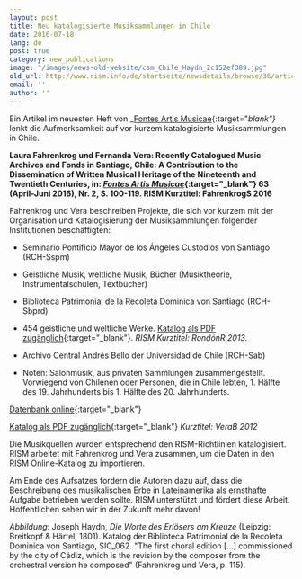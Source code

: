```yaml
---
layout: post
title: Neu katalogisierte Musiksammlungen in Chile
date: 2016-07-18
lang: de
post: true
category: new_publications
image: "/images/news-old-website/csm_Chile_Haydn_2c152ef389.jpg"
old_url: http://www.rism.info/de/startseite/newsdetails/browse/36/article/64/newly-cataloged-music-from-chile.html
email: ''
author: ''
---
```


Ein Artikel im neuesten Heft von _[Fontes Artis Musicae](https://muse.jhu.edu/journal/688){:target="_blank"}_ lenkt die Aufmerksamkeit auf vor kurzem katalogisierte Musiksammlungen in Chile.

**Laura Fahrenkrog und Fernanda Vera: Recently Catalogued Music Archives and Fonds in Santiago, Chile: A Contribution to the Dissemination of Written Musical Heritage of the Nineteenth and Twentieth Centuries, in: [_Fontes Artis Musicae_](http://www.iaml.info/fontes-artis-musicae){:target="_blank"} 63 (April-Juni 2016), Nr. 2, S. 100-119. RISM Kurztitel: FahrenkrogS 2016**

Fahrenkrog und Vera beschreiben Projekte, die sich vor kurzem mit der Organisation und Katalogisierung der Musiksammlungen folgender Institutionen beschäftigten:

- Seminario Pontificio Mayor de los Ángeles Custodios von Santiago (RCH-Sspm)

- Geistliche Musik, weltliche Musik, Bücher (Musiktheorie, Instrumentalschulen, Textbücher)

- Biblioteca Patrimonial de la Recoleta Dominica von Santiago (RCH-Sbprd)

- 454 geistliche und weltliche Werke. [Katalog als PDF zugänglich](http://www.museodominico.cl/620/articles-9841_archivo_01.pdf){:target="_blank"}. _RISM Kurztitel: RondónR 2013._

- Archivo Central Andrés Bello der Universidad de Chile (RCH-Sab)

- Noten: Salonmusik, aus privaten Sammlungen zusammengestellt. Vorwiegend von Chilenen oder Personen, die in Chile lebten, 1. Hälfte des 19. Jahrhunderts bis 1. Hälfte des 20. Jahrhunderts.

[Datenbank online](http://archivobello.uchile.cl/partituras/){:target="_blank"}

[Katalog als PDF zugänglich](http://archivobello.uchile.cl/partituras/pdf/partituras.pdf){:target="_blank"} _Kurztitel: VeraB 2012_

Die Musikquellen wurden entsprechend den RISM-Richtlinien katalogisiert. RISM arbeitet mit Fahrenkrog und Vera zusammen, um die Daten in den RISM Online-Katalog zu importieren.

Am Ende des Aufsatzes fordern die Autoren dazu auf, dass die Beschreibung des musikalischen Erbe in Lateinamerika als ernsthafte Aufgabe betrieben werden sollte. RISM unterstützt und fördert diese Arbeit. Hoffentlichen sehen wir in der Zukunft mehr davon!


_Abbildung_: Joseph Haydn, _Die Worte des Erlösers am Kreuze_ (Leipzig: Breitkopf & Härtel, 1801). Katalog der Biblioteca Patrimonial de la Recoleta Dominica von Santiago, SIC\_062. "The first choral edition [...] commissioned by the city of Cádiz, which is the revision by the composer from the orchestral version he composed" (Fahrenkrog und Vera, p. 115).

